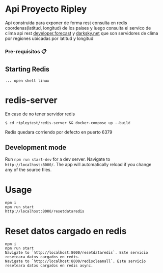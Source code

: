 # Api Proyecto Ripley
 Api construida para exponer de forma rest consulta en redis coordenas(latitud, longitud) de los paises y luego consulta el servico de clima api rest [developer.forecast](https://developer.forecast.io/)
 y [darksky.net](https://darksky.net/dev) que son servidores de clima por regiones ubicadas por latitud y longitud

### Pre-requisitos 📋

## Starting Redis

```
... open shell linux
```

# redis-server

En caso de no tener servidor redis
```
$ cd ripleytest/redis-server && docker-compose up --build
```

Redis quedara corriendo por defecto en puerto 6379

## Development mode

Run `npm run start-dev` for a dev server. Navigate to `http://localhost:8000/`. The app will automatically reload if you change any of the source files.

# Usage

```
npm i
npm run start
http://localhost:8000/resetdataredis
```

# Reset datos cargado en redis

```
npm i
npm run start
Navigate to `http://localhost:8000/resetdataredis`. Este servicio reseteara datos cargados en redis.
Navigate to `http://localhost:8000/rediscleanall`. Este servicio reseteara datos cargados en redis async.
```